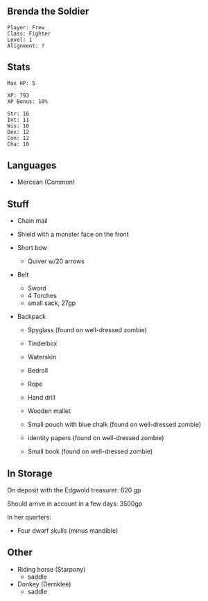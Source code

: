
## Brenda the Soldier

    Player: Frew
    Class: Fighter
    Level: 1
    Alignment: ?

## Stats

    Max HP: 5

    XP: 793
    XP Bonus: 10%

    Str: 16
    Int: 11
    Wis: 10
    Dex: 12
    Con: 12
    Cha: 10

## Languages

- Mercean (Common)

## Stuff

* Chain mail
* Shield with a monster face on the front

* Short bow
  * Quiver w/20 arrows

* Belt
  * Sword
  * 4 Torches
  * small sack, 27gp

* Backpack
  * Spyglass (found on well-dressed zombie)
  * Tinderbox
  * Waterskin
  * Bedroll
  * Rope
  * Hand drill
  * Wooden mallet

  * Small pouch with blue chalk (found on well-dressed zombie)
  * identity papers (found on well-dressed zombie)
  * Small book (found on well-dressed zombie)

## In Storage

On deposit with the Edgwold treasurer: 620 gp

Should arrive in account in a few days: 3500gp

In her quarters:

  * Four dwarf skulls (minus mandible)

## Other

* Riding horse (Starpony)
  * saddle
* Donkey (Dernklee)
  * saddle
